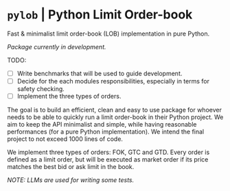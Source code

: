# `pylob` | Python Limit Order-book
Fast &amp; minimalist limit order-book (LOB) implementation in pure Python.

*Package currently in development.*

TODO:
- [ ] Write benchmarks that will be used to guide development.
- [ ] Decide for the each modules responsibilities, especially in terms for safety checking.
- [ ] Implement the three types of orders.

The goal is to build an efficient, clean and easy to use package for whoever needs to be able to quickly run a limit order-book in their Python project. We aim to keep the API minimalist and simple, while having reasonable performances (for a pure Python implementation). We intend the final project to not exceed 1000 lines of code. 

We implement three types of orders: FOK, GTC and GTD. Every order is defined as a limit order, but will be executed as market order if its price matches the best bid or ask limit in the book.  

*NOTE: LLMs are used for writing some tests.*
